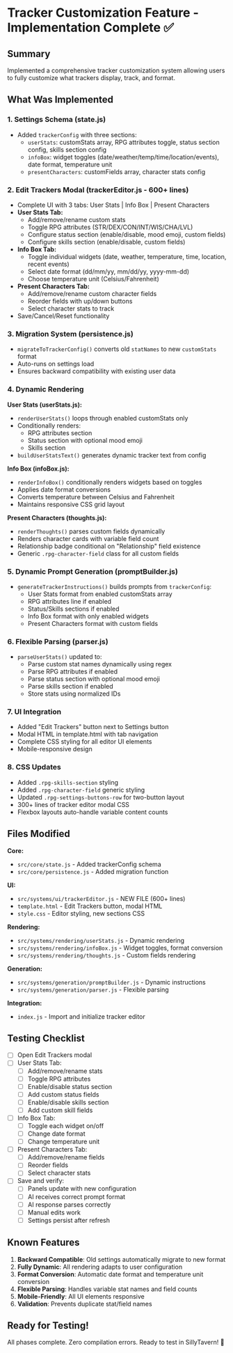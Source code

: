 # Tracker Customization Feature - Implementation Complete ✅

## Summary
Implemented a comprehensive tracker customization system allowing users to fully customize what trackers display, track, and format.

## What Was Implemented

### 1. Settings Schema (state.js)
- Added `trackerConfig` with three sections:
  - `userStats`: customStats array, RPG attributes toggle, status section config, skills section config
  - `infoBox`: widget toggles (date/weather/temp/time/location/events), date format, temperature unit
  - `presentCharacters`: customFields array, character stats config

### 2. Edit Trackers Modal (trackerEditor.js - 600+ lines)
- Complete UI with 3 tabs: User Stats | Info Box | Present Characters
- **User Stats Tab:**
  - Add/remove/rename custom stats
  - Toggle RPG attributes (STR/DEX/CON/INT/WIS/CHA/LVL)
  - Configure status section (enable/disable, mood emoji, custom fields)
  - Configure skills section (enable/disable, custom fields)
- **Info Box Tab:**
  - Toggle individual widgets (date, weather, temperature, time, location, recent events)
  - Select date format (dd/mm/yy, mm/dd/yy, yyyy-mm-dd)
  - Choose temperature unit (Celsius/Fahrenheit)
- **Present Characters Tab:**
  - Add/remove/rename custom character fields
  - Reorder fields with up/down buttons
  - Select character stats to track
- Save/Cancel/Reset functionality

### 3. Migration System (persistence.js)
- `migrateToTrackerConfig()` converts old `statNames` to new `customStats` format
- Auto-runs on settings load
- Ensures backward compatibility with existing user data

### 4. Dynamic Rendering

**User Stats (userStats.js):**
- `renderUserStats()` loops through enabled customStats only
- Conditionally renders:
  - RPG attributes section
  - Status section with optional mood emoji
  - Skills section
- `buildUserStatsText()` generates dynamic tracker text from config

**Info Box (infoBox.js):**
- `renderInfoBox()` conditionally renders widgets based on toggles
- Applies date format conversions
- Converts temperature between Celsius and Fahrenheit
- Maintains responsive CSS grid layout

**Present Characters (thoughts.js):**
- `renderThoughts()` parses custom fields dynamically
- Renders character cards with variable field count
- Relationship badge conditional on "Relationship" field existence
- Generic `.rpg-character-field` class for all custom fields

### 5. Dynamic Prompt Generation (promptBuilder.js)
- `generateTrackerInstructions()` builds prompts from `trackerConfig`:
  - User Stats format from enabled customStats array
  - RPG attributes line if enabled
  - Status/Skills sections if enabled
  - Info Box format with only enabled widgets
  - Present Characters format with custom fields

### 6. Flexible Parsing (parser.js)
- `parseUserStats()` updated to:
  - Parse custom stat names dynamically using regex
  - Parse RPG attributes if enabled
  - Parse status section with optional mood emoji
  - Parse skills section if enabled
  - Store stats using normalized IDs

### 7. UI Integration
- Added "Edit Trackers" button next to Settings button
- Modal HTML in template.html with tab navigation
- Complete CSS styling for all editor UI elements
- Mobile-responsive design

### 8. CSS Updates
- Added `.rpg-skills-section` styling
- Added `.rpg-character-field` generic styling
- Updated `.rpg-settings-buttons-row` for two-button layout
- 300+ lines of tracker editor modal CSS
- Flexbox layouts auto-handle variable content counts

## Files Modified

**Core:**
- `src/core/state.js` - Added trackerConfig schema
- `src/core/persistence.js` - Added migration function

**UI:**
- `src/systems/ui/trackerEditor.js` - NEW FILE (600+ lines)
- `template.html` - Edit Trackers button, modal HTML
- `style.css` - Editor styling, new sections CSS

**Rendering:**
- `src/systems/rendering/userStats.js` - Dynamic rendering
- `src/systems/rendering/infoBox.js` - Widget toggles, format conversion
- `src/systems/rendering/thoughts.js` - Custom fields rendering

**Generation:**
- `src/systems/generation/promptBuilder.js` - Dynamic instructions
- `src/systems/generation/parser.js` - Flexible parsing

**Integration:**
- `index.js` - Import and initialize tracker editor

## Testing Checklist

- [ ] Open Edit Trackers modal
- [ ] User Stats Tab:
  - [ ] Add/remove/rename stats
  - [ ] Toggle RPG attributes
  - [ ] Enable/disable status section
  - [ ] Add custom status fields
  - [ ] Enable/disable skills section
  - [ ] Add custom skill fields
- [ ] Info Box Tab:
  - [ ] Toggle each widget on/off
  - [ ] Change date format
  - [ ] Change temperature unit
- [ ] Present Characters Tab:
  - [ ] Add/remove/rename fields
  - [ ] Reorder fields
  - [ ] Select character stats
- [ ] Save and verify:
  - [ ] Panels update with new configuration
  - [ ] AI receives correct prompt format
  - [ ] AI response parses correctly
  - [ ] Manual edits work
  - [ ] Settings persist after refresh

## Known Features

1. **Backward Compatible**: Old settings automatically migrate to new format
2. **Fully Dynamic**: All rendering adapts to user configuration
3. **Format Conversion**: Automatic date format and temperature unit conversion
4. **Flexible Parsing**: Handles variable stat names and field counts
5. **Mobile-Friendly**: All UI elements responsive
6. **Validation**: Prevents duplicate stat/field names

## Ready for Testing!

All phases complete. Zero compilation errors. Ready to test in SillyTavern! 🎉

